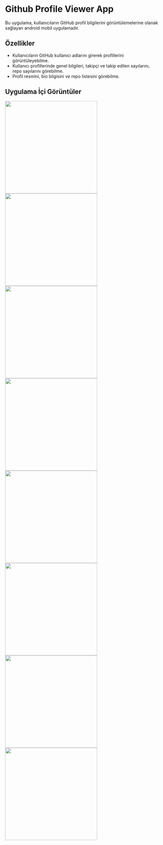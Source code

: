 # Github Profile Viewer App

Bu uygulama, kullanıcıların GitHub profil bilgilerini görüntülemelerine olanak sağlayan android mobil uygulamadır.

## Özellikler

- Kullanıcıların GitHub kullanıcı adlarını girerek profillerini görüntüleyebilme.
- Kullanıcı profillerinde genel bilgileri, takipçi ve takip edilen sayılarını, repo sayılarını görebilme.
- Profil resmini, bio bilgisini ve repo listesini görebilme.

## Uygulama İçi Görüntüler
<img src="https://github.com/erhansennx/GithubProfileViewer-App/assets/77855407/1d2152a1-8503-4d18-88a1-737e6335243e" width=300>
<img src="https://github.com/erhansennx/GithubProfileViewer-App/assets/77855407/31b7cd02-7416-44d1-a37e-05d3aeee605f" width=300>
<img src="https://github.com/erhansennx/GithubProfileViewer-App/assets/77855407/c4a999f2-0561-4e40-a512-1bfafbcf6b0e" width=300>
<img src="https://github.com/erhansennx/GithubProfileViewer-App/assets/77855407/4ac22ced-4b97-4806-a4ec-001fba373a80" width=300>
<img src="https://github.com/erhansennx/GithubProfileViewer-App/assets/77855407/95f1c65e-f304-465c-b981-25db7988ae36" width=300>
<img src="https://github.com/erhansennx/GithubProfileViewer-App/assets/77855407/f1af9627-fdd7-4ccf-9ed6-03ce298bd875" width=300>
<img src="https://github.com/erhansennx/GithubProfileViewer-App/assets/77855407/6a778e0a-425b-418a-a23d-c6d38ffce030" width=300>
<img src="https://github.com/erhansennx/GithubProfileViewer-App/assets/77855407/b0b7504d-5b43-42e5-a3f0-b71d651ffe93" width=300>
